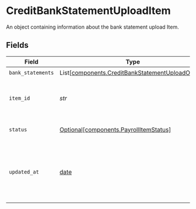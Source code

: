 # CreditBankStatementUploadItem

An object containing information about the bank statement upload Item.


## Fields

| Field                                                                                                                                          | Type                                                                                                                                           | Required                                                                                                                                       | Description                                                                                                                                    |
| ---------------------------------------------------------------------------------------------------------------------------------------------- | ---------------------------------------------------------------------------------------------------------------------------------------------- | ---------------------------------------------------------------------------------------------------------------------------------------------- | ---------------------------------------------------------------------------------------------------------------------------------------------- |
| `bank_statements`                                                                                                                              | List[[components.CreditBankStatementUploadObject](../../models/shared/creditbankstatementuploadobject.md)]                                     | :heavy_check_mark:                                                                                                                             | N/A                                                                                                                                            |
| `item_id`                                                                                                                                      | *str*                                                                                                                                          | :heavy_check_mark:                                                                                                                             | The `item_id` of the Item associated with this webhook, warning, or error                                                                      |
| `status`                                                                                                                                       | [Optional[components.PayrollItemStatus]](../../models/shared/payrollitemstatus.md)                                                             | :heavy_check_mark:                                                                                                                             | Details about the status of the payroll item.                                                                                                  |
| `updated_at`                                                                                                                                   | [date](https://docs.python.org/3/library/datetime.html#date-objects)                                                                           | :heavy_check_mark:                                                                                                                             | Timestamp in [ISO 8601](https://wikipedia.org/wiki/ISO_8601) format (YYYY-MM-DDTHH:mm:ssZ) indicating the last time that the Item was updated. |